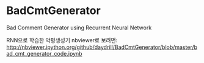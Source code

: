 # BadCmtGenerator
Bad Comment Generator using Recurrent Neural Network

RNN으로 학습한 악평생성기
nbviewer로 보려면: http://nbviewer.ipython.org/github/daydrill/BadCmtGenerator/blob/master/bad_cmt_generator_code.ipynb
